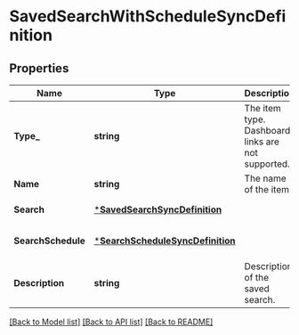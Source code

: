 # SavedSearchWithScheduleSyncDefinition

## Properties
Name | Type | Description | Notes
------------ | ------------- | ------------- | -------------
**Type_** | **string** | The item type. Dashboard links are not supported. | [default to null]
**Name** | **string** | The name of the item. | [default to null]
**Search** | [***SavedSearchSyncDefinition**](SavedSearchSyncDefinition.md) |  | [default to null]
**SearchSchedule** | [***SearchScheduleSyncDefinition**](SearchScheduleSyncDefinition.md) |  | [optional] [default to null]
**Description** | **string** | Description of the saved search. | [default to null]

[[Back to Model list]](../README.md#documentation-for-models) [[Back to API list]](../README.md#documentation-for-api-endpoints) [[Back to README]](../README.md)

